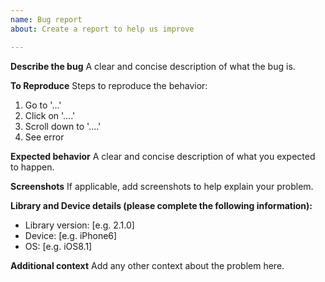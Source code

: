 ```yaml
---
name: Bug report
about: Create a report to help us improve

---
```


**Describe the bug**
A clear and concise description of what the bug is.

**To Reproduce**
Steps to reproduce the behavior:
1. Go to '...'
2. Click on '....'
3. Scroll down to '....'
4. See error

**Expected behavior**
A clear and concise description of what you expected to happen.

**Screenshots**
If applicable, add screenshots to help explain your problem.

**Library and Device details (please complete the following information):**
 - Library version: [e.g. 2.1.0]
 - Device: [e.g. iPhone6]
 - OS: [e.g. iOS8.1]

**Additional context**
Add any other context about the problem here.
